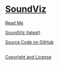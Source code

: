 [SoundViz](./index.html )
===

<p id=rm >
	<a href=JavaScript:displayPage("readme.md",rm); >Read Me</a>
</p>

<i class="fa fa-external-link"></i> [SoundViz (latest)]( http://soundviz.github.io/latest/ )

<i class="fa fa-external-link"></i> [Source Code on GitHub]( https://github.com/soundviz/ ) 
<br>
<br>

 
<i class="fa fa-external-link"></i> [Copyright and License]( http://soundviz.github.io/copyright-notice-and-license.md )